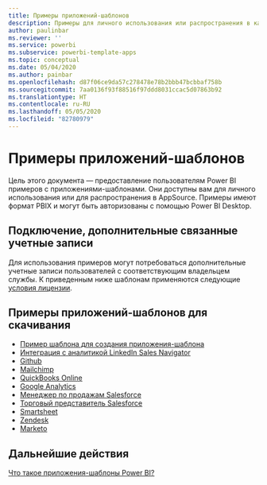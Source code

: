 ```yaml
---
title: Примеры приложений-шаблонов
description: Примеры для личного использования или распространения в качестве приложения Power BI в AppSource
author: paulinbar
ms.reviewer: ''
ms.service: powerbi
ms.subservice: powerbi-template-apps
ms.topic: conceptual
ms.date: 05/04/2020
ms.author: painbar
ms.openlocfilehash: d87f06ce9da57c278478e78b2bbb47bcbbaf758b
ms.sourcegitcommit: 7aa0136f93f88516f97ddd8031ccac5d07863b92
ms.translationtype: HT
ms.contentlocale: ru-RU
ms.lasthandoff: 05/05/2020
ms.locfileid: "82780979"
---
```

# <a name="template-apps-samples"></a>Примеры приложений-шаблонов

Цель этого документа — предоставление пользователям Power BI примеров с приложениями-шаблонами. Они доступны вам для личного использования или для распространения в AppSource. Примеры имеют формат PBIX и могут быть авторизованы с помощью Power BI Desktop.

## <a name="connection-additional-related-accounts"></a>Подключение, дополнительные связанные учетные записи

Для использования примеров могут потребоваться дополнительные учетные записи пользователей с соответствующим владельцем службы.  К приведенным ниже шаблонам применяются следующие [условия лицензии](https://templateapps.blob.core.windows.net/sampletemplateapps/Sample-Templates-for-app-on-appsource.pdf).

## <a name="downloadable-template-apps-samples"></a>Примеры приложений-шаблонов для скачивания

* [Пример шаблона для создания приложения-шаблона](https://templateapps.blob.core.windows.net/sampletemplateapps/TemplateforTemplateApps.zip)
* [Интеграция с аналитикой LinkedIn Sales Navigator](https://templateapps.blob.core.windows.net/sampletemplateapps/SalesNavigatorTemplate.pbix)
* [Github](https://templateapps.blob.core.windows.net/sampletemplateapps/GitHub.pbix)
* [Mailchimp](https://templateapps.blob.core.windows.net/sampletemplateapps/MailChimp.pbix)
* [QuickBooks Online](https://templateapps.blob.core.windows.net/sampletemplateapps/QuickBooksOnline.pbix)
* [Google Analytics](https://templateapps.blob.core.windows.net/sampletemplateapps/GoogleAnalytics.pbix)
* [Менеджер по продажам Salesforce](https://templateapps.blob.core.windows.net/sampletemplateapps/SalesforceSalesManager.pbix)
* [Торговый представитель Salesforce](https://templateapps.blob.core.windows.net/sampletemplateapps/SalesforceSalesRep.pbix)
* [Smartsheet](https://templateapps.blob.core.windows.net/sampletemplateapps/Smartsheet.pbix)
* [Zendesk](https://templateapps.blob.core.windows.net/sampletemplateapps/Zendesk.pbix)
* [Marketo](https://templateapps.blob.core.windows.net/sampletemplateapps/Marketo.pbix)

## <a name="next-steps"></a>Дальнейшие действия

[Что такое приложения-шаблоны Power BI?](service-template-apps-overview.md)
